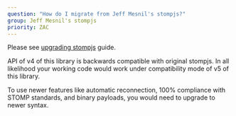 ```yaml
---
question: "How do I migrate from Jeff Mesnil's stompjs?"
group: Jeff Mesnil's stompjs
priority: ZAC
---
```


Please see [upgrading stompjs](/guide/stompjs/2018/09/08/upgrading-stompjs.html)
guide.

API of v4 of this library is backwards compatible with original stompjs.
In all likelihood your working code would work under compatibility mode of
v5 of this library.

To use newer features like automatic reconnection, 100% compliance with STOMP
standards, and binary payloads, you would need to upgrade to newer syntax.
